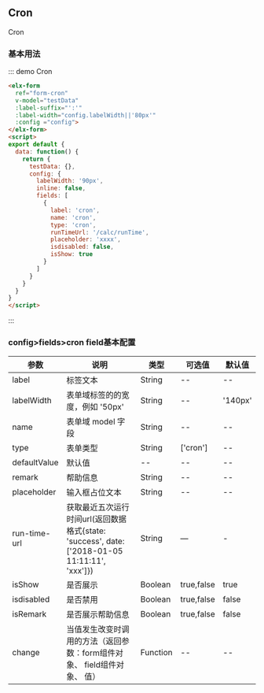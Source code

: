 ## Cron

Cron

### 基本用法


::: demo Cron
```html
<elx-form
  ref="form-cron"
  v-model="testData"
  :label-suffix="':'"
  :label-width="config.labelWidth||'80px'"
  :config ="config">
</elx-form>
<script>
export default {
  data: function() {
    return {
      testData: {},
      config: {
        labelWidth: '90px',
        inline: false,
        fields: [
          {
            label: 'cron',
            name: 'cron',
            type: 'cron',
            runTimeUrl: '/calc/runTime',
            placeholder: 'xxxx',
            isdisabled: false,
            isShow: true
          }
        ]
      }
    }
  }
}
</script>

```
:::

### config>fields>cron field基本配置
| 参数      | 说明          | 类型      | 可选值                           | 默认值  |
|---------- |-------------- |---------- |--------------------------------  |-------- |
| label | 标签文本 | String | -- | -- |
| labelWidth | 表单域标签的的宽度，例如 '50px' | String | -- | '140px' |
| name | 表单域 model 字段 | String | -- | -- |
| type | 表单类型 | String | ['cron'] | -- |
| defaultValue | 默认值 | -- | -- | -- |
| remark | 帮助信息 | String | -- | -- |
| placeholder | 输入框占位文本 | String | -- | -- |
| run-time-url | 获取最近五次运行时间url(返回数据格式{state: 'success', date: ['2018-01-05 11:11:11', 'xxx']}) | String | — | - |
| isShow | 是否展示 | Boolean | true,false | true |
| isdisabled | 是否禁用 | Boolean | true,false | false |
| isRemark | 是否展示帮助信息 | Boolean | true,false | false |
| change | 当值发生改变时调用的方法（返回参数：form组件对象、 field组件对象、 值） | Function | -- | -- |
